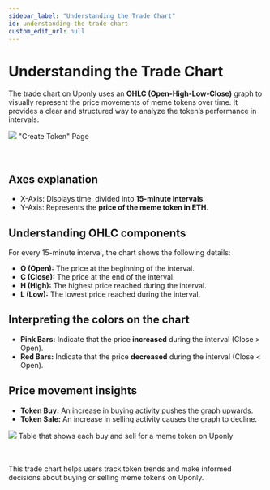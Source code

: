 ```yaml
---
sidebar_label: "Understanding the Trade Chart"
id: understanding-the-trade-chart
custom_edit_url: null
---
```


# Understanding the Trade Chart

The trade chart on Uponly uses an **OHLC (Open-High-Low-Close)** graph to visually represent the price movements of meme tokens over time. It provides a clear and structured way to analyze the token’s performance in intervals.

<div className="flex flex-col items-center">
    <img src="/img/base/graph.png"/>
    <span className="font-bold text-[rgb(192,192,192)]">"Create Token" Page</span>
</div>
<br></br>

## Axes explanation

- X-Axis: Displays time, divided into **15-minute intervals**.
- Y-Axis: Represents the **price of the meme token in ETH**.

## Understanding OHLC components

For every 15-minute interval, the chart shows the following details:

- **O (Open):** The price at the beginning of the interval.
- **C (Close):** The price at the end of the interval.
- **H (High):** The highest price reached during the interval.
- **L (Low):** The lowest price reached during the interval.

## Interpreting the colors on the chart

- **Pink Bars:** Indicate that the price **increased** during the interval (Close > Open).
- **Red Bars:** Indicate that the price **decreased** during the interval (Close < Open).

## Price movement insights

- **Token Buy:** An increase in buying activity pushes the graph upwards.
- **Token Sale:** An increase in selling activity causes the graph to decline.

<div className="flex flex-col items-center">
    <img src="/img/base/sell-trade.png"/>
    <span className="font-bold text-[rgb(192,192,192)]">Table that shows each buy and sell for a meme token on Uponly</span>
</div>
<br></br>

This trade chart helps users track token trends and make informed decisions about buying or selling meme tokens on Uponly.
